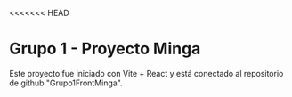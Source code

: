 <<<<<<< HEAD
# Grupo 1 - Proyecto Minga
Este proyecto fue iniciado con Vite + React y está conectado al repositorio de github "Grupo1FrontMinga".

